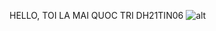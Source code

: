 HELLO, TOI LA MAI QUOC TRI
DH21TIN06
![alt](https://www.vietnamworks.com/hrinsider/wp-content/uploads/2023/12/mot-chiec-hinh-nen-vua-dang-yeu-vua-huyen-ao-cho-ban-nu.jpg)
